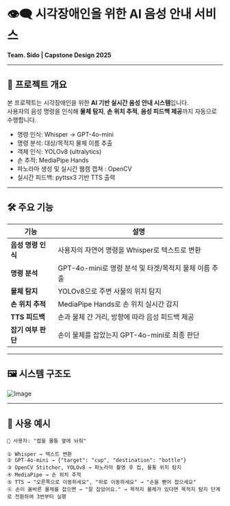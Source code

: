 # 👁️‍🗨️ 시각장애인을 위한 AI 음성 안내 서비스
**Team. Sido | Capstone Design 2025**

---

## 📌 프로젝트 개요

본 프로젝트는 시각장애인을 위한 **AI 기반 실시간 음성 안내 시스템**입니다.  
사용자의 음성 명령을 인식해 **물체 탐지**, **손 위치 추적**, **음성 피드백 제공**까지 자동으로 수행합니다.

- 명령 인식: Whisper → GPT-4o-mini
- 명령 분석: 대상/목적지 물체 이름 추출
- 객체 인식: YOLOv8 (ultralytics)
- 손 추적: MediaPipe Hands
- 파노라마 생성 및 실시간 웹캠 캡쳐 : OpenCV
- 실시간 피드백: pyttsx3 기반 TTS 출력

---

## 🛠️ 주요 기능

| 기능 | 설명 |
|------|------|
|  **음성 명령 인식** | 사용자의 자연어 명령을 Whisper로 텍스트로 변환 |
|  **명령 분석** | GPT-4o-mini로 명령 분석 및 타겟/목적지 물체 이름 추출 |
|  **물체 탐지** | YOLOv8으로 주변 사물의 위치 탐지 |
|  **손 위치 추적** | MediaPipe Hands로 손 위치 실시간 감지 |
|  **TTS 피드백** | 손과 물체 간 거리, 방향에 따라 음성 피드백 제공 |
|  **잡기 여부 판단** | 손이 물체를 잡았는지 GPT-4o-mini로 최종 판단 |

---

## 🖼️ 시스템 구조도

![Image](https://github.com/user-attachments/assets/02427961-a3ee-47be-be6d-456d73c5eca4)

---

## 🚀 사용 예시

```plaintext
🧑 사용자: "컵을 물통 옆에 놔줘"

① Whisper → 텍스트 변환
② GPT-4o-mini → {"target": "cup", "destination": "bottle"}
③ OpenCV Stitcher, YOLOv8 → 파노라마 촬영 후 컵, 물통 위치 탐지
④ MediaPipe → 손 위치 추적
⑤ TTS → "오른쪽으로 이동하세요", "위로 이동하세요" → "손을 뻗어 잡으세요"
⑥ 손이 올바른 물체를 잡으면 → "잘 잡았어요." → 목적지 물체가 있다면 목적지 탐지 단계로 전환하여 3번부터 실행

